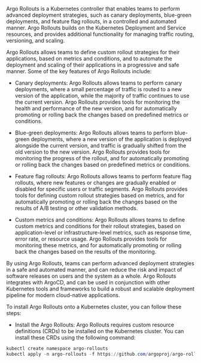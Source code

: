 Argo Rollouts is a Kubernetes controller that enables teams to perform advanced deployment strategies, such as canary deployments, blue-green deployments, and feature flag rollouts, in a controlled and automated manner. Argo Rollouts builds on the Kubernetes Deployment and Service resources, and provides additional functionality for managing traffic routing, versioning, and scaling.

Argo Rollouts allows teams to define custom rollout strategies for their applications, based on metrics and conditions, and to automate the deployment and scaling of their applications in a progressive and safe manner. Some of the key features of Argo Rollouts include:

- Canary deployments: Argo Rollouts allows teams to perform canary deployments, where a small percentage of traffic is routed to a new version of the application, while the majority of traffic continues to use the current version. Argo Rollouts provides tools for monitoring the health and performance of the new version, and for automatically promoting or rolling back the changes based on predefined metrics or conditions.

- Blue-green deployments: Argo Rollouts allows teams to perform blue-green deployments, where a new version of the application is deployed alongside the current version, and traffic is gradually shifted from the old version to the new version. Argo Rollouts provides tools for monitoring the progress of the rollout, and for automatically promoting or rolling back the changes based on predefined metrics or conditions.

- Feature flag rollouts: Argo Rollouts allows teams to perform feature flag rollouts, where new features or changes are gradually enabled or disabled for specific users or traffic segments. Argo Rollouts provides tools for defining custom rollout strategies based on metrics, and for automatically promoting or rolling back the changes based on the results of A/B testing or other validation methods.

- Custom metrics and conditions: Argo Rollouts allows teams to define custom metrics and conditions for their rollout strategies, based on application-level or infrastructure-level metrics, such as response time, error rate, or resource usage. Argo Rollouts provides tools for monitoring these metrics, and for automatically promoting or rolling back the changes based on the results of the monitoring.

By using Argo Rollouts, teams can perform advanced deployment strategies in a safe and automated manner, and can reduce the risk and impact of software releases on users and the system as a whole. Argo Rollouts integrates with ArgoCD, and can be used in conjunction with other Kubernetes tools and frameworks to build a robust and scalable deployment pipeline for modern cloud-native applications.

To install Argo Rollouts onto a Kubernetes cluster, you can follow these steps:

- Install the Argo Rollouts: Argo Rollouts requires custom resource definitions (CRDs) to be installed on the Kubernetes cluster. You can install these CRDs using the following command:

```powershell
kubectl create namespace argo-rollouts
kubectl apply -n argo-rollouts -f https://github.com/argoproj/argo-rollouts/releases/latest/download/install.yaml
```

